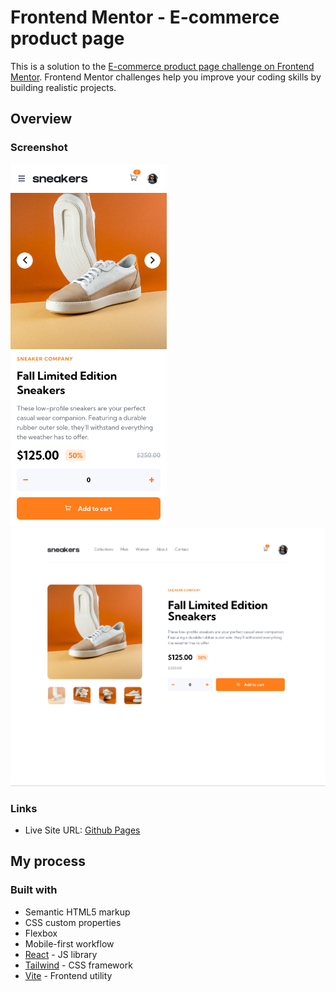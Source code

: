 # Frontend Mentor - E-commerce product page

This is a solution to the [E-commerce product page challenge on Frontend Mentor](https://www.frontendmentor.io/challenges/ecommerce-product-page-UPsZ9MJp6). Frontend Mentor challenges help you improve your coding skills by building realistic projects.

## Overview

### Screenshot

<div>
  <img src="./screenshots/screenshot2.png" width="250">
</div>
<img src="./screenshots/screenshot1.png" width="600">

### Links

- Live Site URL: [Github Pages](https://h-mihail.github.io/fe-mentor-ecommerce-product-page/)

## My process

### Built with

- Semantic HTML5 markup
- CSS custom properties
- Flexbox
- Mobile-first workflow
- [React](https://react.dev/) - JS library
- [Tailwind](https://tailwindcss.com/) - CSS framework
- [Vite](https://vitejs.dev/) - Frontend utility

